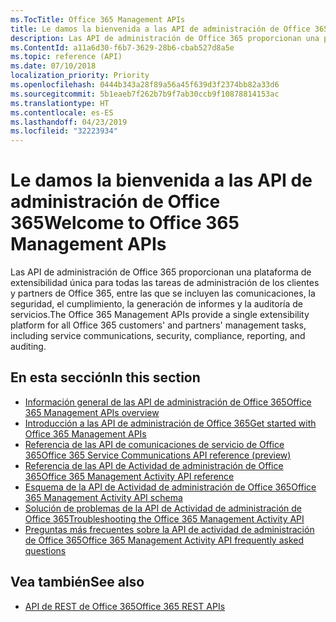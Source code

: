 ```yaml
---
ms.TocTitle: Office 365 Management APIs
title: Le damos la bienvenida a las API de administración de Office 365
description: Las API de administración de Office 365 proporcionan una plataforma de extensibilidad única para todas las tareas de administración de los clientes y partners de Office 365, entre las que se incluyen las comunicaciones, la seguridad, el cumplimiento, la generación de informes y la auditoría de servicios.
ms.ContentId: a11a6d30-f6b7-3629-28b6-cbab527d8a5e
ms.topic: reference (API)
ms.date: 07/10/2018
localization_priority: Priority
ms.openlocfilehash: 0444b343a28f89a56a45f639d3f2374bb82a33d6
ms.sourcegitcommit: 5b1eaeb7f262b7b9f7ab30ccb9f10878814153ac
ms.translationtype: HT
ms.contentlocale: es-ES
ms.lasthandoff: 04/23/2019
ms.locfileid: "32223934"
---
```

# <a name="welcome-to-office-365-management-apis"></a><span data-ttu-id="74faf-103">Le damos la bienvenida a las API de administración de Office 365</span><span class="sxs-lookup"><span data-stu-id="74faf-103">Welcome to Office 365 Management APIs</span></span>

<span data-ttu-id="74faf-104">Las API de administración de Office 365 proporcionan una plataforma de extensibilidad única para todas las tareas de administración de los clientes y partners de Office 365, entre las que se incluyen las comunicaciones, la seguridad, el cumplimiento, la generación de informes y la auditoría de servicios.</span><span class="sxs-lookup"><span data-stu-id="74faf-104">The Office 365 Management APIs provide a single extensibility platform for all Office 365 customers' and partners' management tasks, including service communications, security, compliance, reporting, and auditing.</span></span>

## <a name="in-this-section"></a><span data-ttu-id="74faf-105">En esta sección</span><span class="sxs-lookup"><span data-stu-id="74faf-105">In this section</span></span>

- [<span data-ttu-id="74faf-106">Información general de las API de administración de Office 365</span><span class="sxs-lookup"><span data-stu-id="74faf-106">Office 365 Management APIs overview</span></span>](office-365-management-apis-overview.md)
- [<span data-ttu-id="74faf-107">Introducción a las API de administración de Office 365</span><span class="sxs-lookup"><span data-stu-id="74faf-107">Get started with Office 365 Management APIs</span></span>](get-started-with-office-365-management-apis.md)
- [<span data-ttu-id="74faf-108">Referencia de las API de comunicaciones de servicio de Office 365</span><span class="sxs-lookup"><span data-stu-id="74faf-108">Office 365 Service Communications API reference (preview)</span></span>](office-365-service-communications-api-reference.md)
- [<span data-ttu-id="74faf-109">Referencia de las API de Actividad de administración de Office 365</span><span class="sxs-lookup"><span data-stu-id="74faf-109">Office 365 Management Activity API reference</span></span>](office-365-management-activity-api-reference.md)
- [<span data-ttu-id="74faf-110">Esquema de la API de Actividad de administración de Office 365</span><span class="sxs-lookup"><span data-stu-id="74faf-110">Office 365 Management Activity API schema</span></span>](office-365-management-activity-api-schema.md)
- [<span data-ttu-id="74faf-111">Solución de problemas de la API de Actividad de administración de Office 365</span><span class="sxs-lookup"><span data-stu-id="74faf-111">Troubleshooting the Office 365 Management Activity API</span></span>](troubleshooting-the-office-365-management-activity-api.md)
- [<span data-ttu-id="74faf-112">Preguntas más frecuentes sobre la API de actividad de administración de Office 365</span><span class="sxs-lookup"><span data-stu-id="74faf-112">Office 365 Management Activity API frequently asked questions</span></span>](office-365-management-activity-api-faq.md)

## <a name="see-also"></a><span data-ttu-id="74faf-113">Vea también</span><span class="sxs-lookup"><span data-stu-id="74faf-113">See also</span></span>

- [<span data-ttu-id="74faf-114">API de REST de Office 365</span><span class="sxs-lookup"><span data-stu-id="74faf-114">Office 365 REST APIs</span></span>](https://docs.microsoft.com/es-ES/previous-versions/office/office-365-api/how-to/platform-development-overview)
